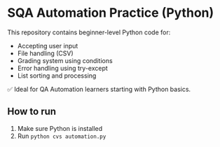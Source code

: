 # SQA Automation Practice (Python)

This repository contains beginner-level Python code for:

- Accepting user input
- File handling (CSV)
- Grading system using conditions
- Error handling using try-except
- List sorting and processing

✅ Ideal for QA Automation learners starting with Python basics.

## How to run
1. Make sure Python is installed
2. Run `python cvs automation.py`
